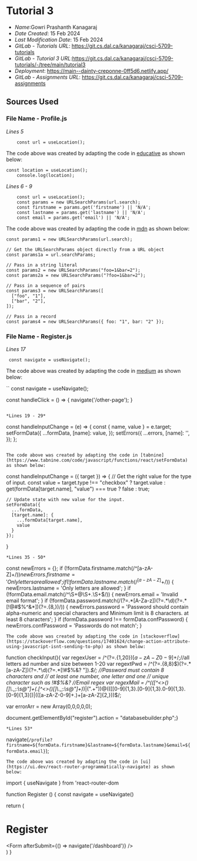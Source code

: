 # Tutorial 3
* *Name*:Gowri Prashanth Kanagaraj
* *Date Created*: 15 Feb 2024
* *Last Modification Date*: 15 Feb 2024
* *GitLab - Tutorials URL*: <https://git.cs.dal.ca/kanagaraj/csci-5709-tutorials>
* *GitLab - Tutorial 3 URL*:<https://git.cs.dal.ca/kanagaraj/csci-5709-tutorials/-/tree/main/tutorial3>
 * *Deployment*: https://main--dainty-creponne-0ff5d6.netlify.app/
 * *GitLab - Assignments URL*: <https://git.cs.dal.ca/kanagaraj/csci-5709-assignments>

 ## Sources Used

### File Name - Profile.js

*Lines 5*

```
    const url = useLocation();

```

The code above was created by adapting the code in [educative](https://www.educative.io/answers/how-to-use-the-uselocation-hook-in-react) as shown below: 

```
const location = useLocation();
    console.log(location);

```

*Lines 6 - 9*

```
    const url = useLocation();
    const params = new URLSearchParams(url.search);
    const firstname = params.get('firstname') || 'N/A';
    const lastname = params.get('lastname') || 'N/A';
    const email = params.get('email') || 'N/A';

```

The code above was created by adapting the code in [mdn](https://developer.mozilla.org/en-US/docs/Web/API/URLSearchParams/URLSearchParams) as shown below: 

```
const params1 = new URLSearchParams(url.search);

// Get the URLSearchParams object directly from a URL object
const params1a = url.searchParams;

// Pass in a string literal
const params2 = new URLSearchParams("foo=1&bar=2");
const params2a = new URLSearchParams("?foo=1&bar=2");

// Pass in a sequence of pairs
const params3 = new URLSearchParams([
  ["foo", "1"],
  ["bar", "2"],
]);

// Pass in a record
const params4 = new URLSearchParams({ foo: "1", bar: "2" });

```

### File Name - Register.js

*Lines 17*

```
 const navigate = useNavigate();
```

The code above was created by adapting the code in [medium](https://medium.com/@bobjunior542/using-usenavigate-in-react-router-6-a-complete-guide-46f51403f430) as shown below: 

``
  const navigate = useNavigate();

  const handleClick = () => {
    navigate('/other-page');
  }

```

*Lines 19 - 29*

```
const handleInputChange = (e) => {
        const { name, value } = e.target;
        setFormData({
            ...formData,
            [name]: value,
        });
        setErrors({
            ...errors,
            [name]: '',
        });
    };

```

The code above was created by adapting the code in [tabnine](https://www.tabnine.com/code/javascript/functions/react/setFormData) as shown below: 

```
const handleInputChange = ({ target }) => {
    // Get the right value for the type of input.
    const value = target.type !== "checkbox" ? target.value : get(formData[target.name], "value") === true ? false : true;

    // Update state with new value for the input.
    setFormData({
      ...formData,
      [target.name]: {
        ...formData[target.name],
        value
      }
    });
  }

  ```
*Lines 35 - 50*  

```
const newErrors = {};
        if (!formData.firstname.match(/^[a-zA-Z]+$/)) {
            newErrors.firstname = 'Only letters are allowed';
        }
        if (!formData.lastname.match(/^[a-zA-Z]+$/)) {
            newErrors.lastname = 'Only letters are allowed';
        }
        if (!formData.email.match(/^\S+@\S+\.\S+$/)) {
            newErrors.email = 'Invalid email format';
        }
        if (!formData.password.match(/(?=.*[A-Za-z])(?=.*\d)(?=.*[!@#$%^&*])(?=.{8,})/)) {
            newErrors.password = 'Password should contain alpha-numeric and special characters and Minimum limit is 8 characters. at least 8 characters';
        }
        if (formData.password !== formData.confPassword) {
            newErrors.confPassword = 'Passwords do not match';
        }

```
The code above was created by adapting the code in [stackoverflow](https://stackoverflow.com/questions/17401624/change-action-attribute-using-javascript-isnt-sending-to-php) as shown below:

```

function checkInput(){
var regexUser = /^(?=.{1,20}$)[a-zA-Z0-9]+$/;//all letters ad number and size between 1-20
var regextPwd = /^(?=.{8,8}$)(?=.*[a-zA-Z])(?=.*\d)(?=.*[!#$%&? "]).*$/; //Password must contain 8 characters and
                                                                         // at least one number, one letter and one
                                                                         // unique character such as !#$%&?
//Email regex
var regexMail = /^(([^<>()[\]\\.,;:\s@\"]+(\.[^<>()[\]\\.,;:\s@\"]+)*)|(\".+\"))@((\[[0-9]{1,3}\.[0-9]{1,3}\.0-9]{1,3}\.[0-9]{1,3}\])|(([a-zA-Z\-0-9]+\.)+[a-zA-Z]{2,}))$/;

var errorArr = new Array(0,0,0,0,0);

document.getElementById("register").action = "databasebuilder.php";}   

```
*Lines 53*  

```
navigate(`/profile?firstname=${formData.firstname}&lastname=${formData.lastname}&email=${formData.email}`);

```
The code above was created by adapting the code in [ui](https://ui.dev/react-router-programmatically-navigate) as shown below:

```
import { useNavigate } from 'react-router-dom

function Register () {
  const navigate = useNavigate()

  return (
    <div>
      <h1>Register</h1>
      <Form afterSubmit={() => navigate('/dashboard')} />
    </div>
  )
}

```